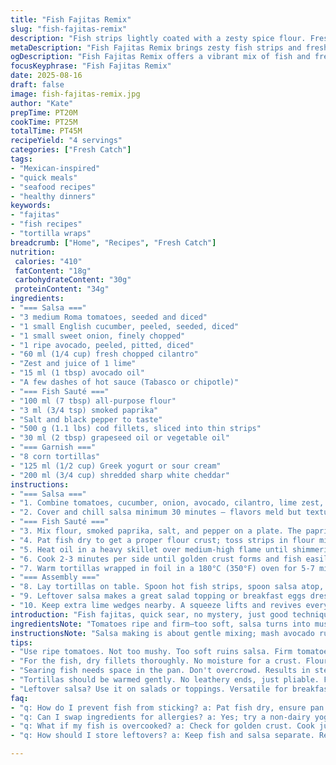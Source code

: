 ```yaml
---
title: "Fish Fajitas Remix"
slug: "fish-fajitas-remix"
description: "Fish strips lightly coated with a zesty spice flour. Fresh salsa with avocado and cucumber, tossed with lime and parsley. Warm tortillas, sharp cheddar, and a tangy yogurt topping for creamy bite. A quick cook, high heat sear locking moisture, smoky aromas releasing. Assembly at table, communal style. Perfect for tossing flavors and customizing each bite. Dairy-free option ready. Simple, no fuss, no eggs, no nuts, balanced, bold."
metaDescription: "Fish Fajitas Remix brings zesty fish strips and fresh salsa together for a communal dining experience with bold flavors."
ogDescription: "Fish Fajitas Remix offers a vibrant mix of fish and fresh salsa for an engaging meal. Customize each bite for maximum flavor."
focusKeyphrase: "Fish Fajitas Remix"
date: 2025-08-16
draft: false
image: fish-fajitas-remix.jpg
author: "Kate"
prepTime: PT20M
cookTime: PT25M
totalTime: PT45M
recipeYield: "4 servings"
categories: ["Fresh Catch"]
tags:
- "Mexican-inspired"
- "quick meals"
- "seafood recipes"
- "healthy dinners"
keywords:
- "fajitas"
- "fish recipes"
- "tortilla wraps"
breadcrumb: ["Home", "Recipes", "Fresh Catch"]
nutrition: 
 calories: "410"
 fatContent: "18g"
 carbohydrateContent: "30g"
 proteinContent: "34g"
ingredients:
- "=== Salsa ==="
- "3 medium Roma tomatoes, seeded and diced"
- "1 small English cucumber, peeled, seeded, diced"
- "1 small sweet onion, finely chopped"
- "1 ripe avocado, peeled, pitted, diced"
- "60 ml (1/4 cup) fresh chopped cilantro"
- "Zest and juice of 1 lime"
- "15 ml (1 tbsp) avocado oil"
- "A few dashes of hot sauce (Tabasco or chipotle)"
- "=== Fish Sauté ==="
- "100 ml (7 tbsp) all-purpose flour"
- "3 ml (3/4 tsp) smoked paprika"
- "Salt and black pepper to taste"
- "500 g (1.1 lbs) cod fillets, sliced into thin strips"
- "30 ml (2 tbsp) grapeseed oil or vegetable oil"
- "=== Garnish ==="
- "8 corn tortillas"
- "125 ml (1/2 cup) Greek yogurt or sour cream"
- "200 ml (3/4 cup) shredded sharp white cheddar"
instructions:
- "=== Salsa ==="
- "1. Combine tomatoes, cucumber, onion, avocado, cilantro, lime zest, and juice in a bowl; drizzle oil and add hot sauce. Stir gently to avoid mashing avocado."
- "2. Cover and chill salsa minimum 30 minutes — flavors meld but texture stays fresh. Drain salsa slightly before serving to keep tortillas un-soggy."
- "=== Fish Sauté ==="
- "3. Mix flour, smoked paprika, salt, and pepper on a plate. The paprika adds smoky depth replacing cumin."
- "4. Pat fish dry to get a proper flour crust; toss strips in flour mix, shake off excess. Too much flour gives a paste, too little won’t protect the fish during sear."
- "5. Heat oil in a heavy skillet over medium-high flame until shimmering. Add fish strips in batches — don’t crowd pan or you’ll steam instead of sear."
- "6. Cook 2-3 minutes per side until golden crust forms and fish easily flakes when tested with a fork. You want a slight resistance then tease apart — rubbery means underripe heat."
- "7. Warm tortillas wrapped in foil in a 180°C (350°F) oven for 5-7 minutes or zap in microwave until pliable but not tough."
- "=== Assembly ==="
- "8. Lay tortillas on table. Spoon hot fish strips, spoon salsa atop, sprinkle cheese, add dollops of yogurt. Fold, eat. Customize—swap cheddar for pepper jack or crumble queso fresco if preferred."
- "9. Leftover salsa makes a great salad topping or breakfast eggs dressing."
- "10. Keep extra lime wedges nearby. A squeeze lifts and revives every bite."
introduction: "Fish fajitas, quick sear, no mystery, just good technique. Fresh salsa with a twist, cucumber to cut acidity, avocado creaminess. Lime to brighten. Skipping cumin — smoked paprika steps up the game here, deeper with a hint of earthy fire. Flour coating seals in fish juice. Pat dry or crust falls apart. High heat = fast crust lock, no dryness inside. Tortillas warmed to soft, flexible not leathery. Cheese and tangy yogurt finish, melting slightly from warm fish. Assemble at table to keep textures perfect, hands on, casual, interactive. No nuts, no dairy unless you choose. Think practical, think easy, think real flavors."
ingredientsNote: "Tomatoes ripe and firm—too soft, salsa turns into mush. English cucumber preferred for less bitterness and manageable seeds. Cilantro swapped for parsley to avoid overwhelming green notes. Avocado ripeness crucial—too hard, poor texture; too mushy, excessive oiliness. Smoked paprika replaces cumin for smokier, less traditional profile. Grapeseed oil resists smoke better than olive for searing fish without bitterness. Flour coating technique prevents fish from sticking, protects delicate flakes. Greek yogurt sub for sour cream cuts fat and ups protein. Corn tortillas preferred for authentic texture; flour tortillas acceptable but prone to tearing if overheated. Cheese of choice matters—sharp cheddar offers tang and melt without greasiness."
instructionsNote: "Salsa making is about gentle mixing; mash avocado ruins texture. Let it rest chilled to marry vibrant, fresh but stable flavors. Draining salsa matters: watery topping ruins tortilla integrity quickly. Fish prep hinges on dryness—wet fish steams, no crust forms. Flour mix evenly coats fish to insulate. Proper pan heat judged by shimmering oil, no smoke. Searing fish needs space. Crowding means steaming, no crust, chewy texture. Flip gently; fish delicate, use flexible spatula. Look for golden crust then test flaking with fork tip. Tortilla warming key to flexibility, dry heat preferred. Assembly is social, keeps elements from sogginess. Lime juice just before eating adds brightness post-cooking. Store leftovers separately to preserve textures. Problems? Fish stuck? Pat dry more next time; pan not hot enough? Test oil heat before adding fish."
tips:
- "Use ripe tomatoes. Not too mushy. Too soft ruins salsa. Firm tomatoes hold better. Cucumber adds crunch; peel for less bitterness. Fresh herbs elevate flavors."
- "For the fish, dry fillets thoroughly. No moisture for a crust. Flour coating adds texture. Too little and it falls apart. Oil should shimmer before adding fish."
- "Searing fish needs space in the pan. Don't overcrowd. Results in steaming, chewy outcome. Golden exterior signifies it's ready to flip. Look for that crust."
- "Tortillas should be warmed gently. No leathery ends, just pliable. Foil in oven or quick zap in the microwave. Flexible finish is essential."
- "Leftover salsa? Use it on salads or toppings. Versatile for breakfast—eggs, toast, anything. Draining excess liquid from salsa keeps tortillas dry."
faq:
- "q: How do I prevent fish from sticking? a: Pat fish dry, ensure pan is hot. Oil should shimmer, watch the heat. Too cool means no crust."
- "q: Can I swap ingredients for allergies? a: Yes; try a non-dairy yogurt or swap fish. Chicken works too, just monitor cooking times."
- "q: What if my fish is overcooked? a: Check for golden crust. Cook just until flaky. Less time equals moister texture."
- "q: How should I store leftovers? a: Keep fish and salsa separate. Refrigerate. Best within 2 days. Warm fish gently to revive texture."

---
```

